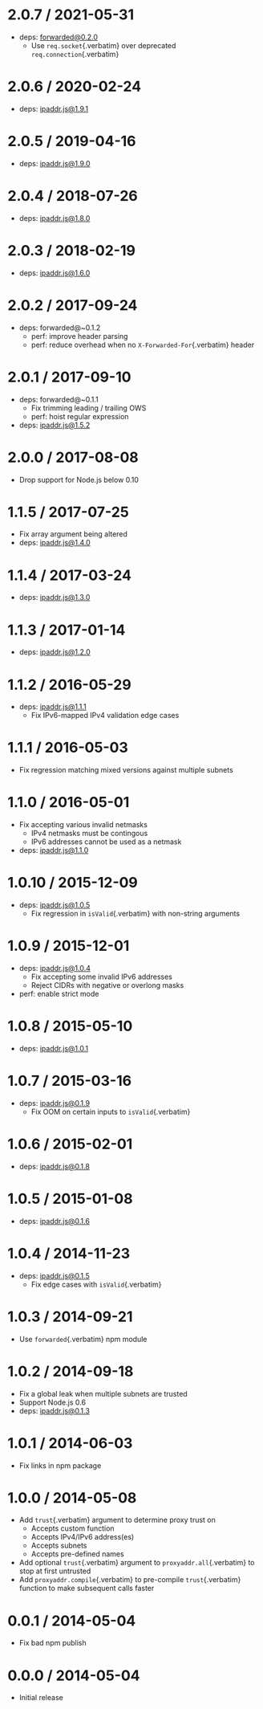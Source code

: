 # 2.0.7 / 2021-05-31

- deps: forwarded@0.2.0
  - Use `req.socket`{.verbatim} over deprecated
    `req.connection`{.verbatim}

# 2.0.6 / 2020-02-24

- deps: ipaddr.js@1.9.1

# 2.0.5 / 2019-04-16

- deps: ipaddr.js@1.9.0

# 2.0.4 / 2018-07-26

- deps: ipaddr.js@1.8.0

# 2.0.3 / 2018-02-19

- deps: ipaddr.js@1.6.0

# 2.0.2 / 2017-09-24

- deps: forwarded@\~0.1.2
  - perf: improve header parsing
  - perf: reduce overhead when no `X-Forwarded-For`{.verbatim} header

# 2.0.1 / 2017-09-10

- deps: forwarded@\~0.1.1
  - Fix trimming leading / trailing OWS
  - perf: hoist regular expression
- deps: ipaddr.js@1.5.2

# 2.0.0 / 2017-08-08

- Drop support for Node.js below 0.10

# 1.1.5 / 2017-07-25

- Fix array argument being altered
- deps: ipaddr.js@1.4.0

# 1.1.4 / 2017-03-24

- deps: ipaddr.js@1.3.0

# 1.1.3 / 2017-01-14

- deps: ipaddr.js@1.2.0

# 1.1.2 / 2016-05-29

- deps: ipaddr.js@1.1.1
  - Fix IPv6-mapped IPv4 validation edge cases

# 1.1.1 / 2016-05-03

- Fix regression matching mixed versions against multiple subnets

# 1.1.0 / 2016-05-01

- Fix accepting various invalid netmasks
  - IPv4 netmasks must be contingous
  - IPv6 addresses cannot be used as a netmask
- deps: ipaddr.js@1.1.0

# 1.0.10 / 2015-12-09

- deps: ipaddr.js@1.0.5
  - Fix regression in `isValid`{.verbatim} with non-string arguments

# 1.0.9 / 2015-12-01

- deps: ipaddr.js@1.0.4
  - Fix accepting some invalid IPv6 addresses
  - Reject CIDRs with negative or overlong masks
- perf: enable strict mode

# 1.0.8 / 2015-05-10

- deps: ipaddr.js@1.0.1

# 1.0.7 / 2015-03-16

- deps: ipaddr.js@0.1.9
  - Fix OOM on certain inputs to `isValid`{.verbatim}

# 1.0.6 / 2015-02-01

- deps: ipaddr.js@0.1.8

# 1.0.5 / 2015-01-08

- deps: ipaddr.js@0.1.6

# 1.0.4 / 2014-11-23

- deps: ipaddr.js@0.1.5
  - Fix edge cases with `isValid`{.verbatim}

# 1.0.3 / 2014-09-21

- Use `forwarded`{.verbatim} npm module

# 1.0.2 / 2014-09-18

- Fix a global leak when multiple subnets are trusted
- Support Node.js 0.6
- deps: ipaddr.js@0.1.3

# 1.0.1 / 2014-06-03

- Fix links in npm package

# 1.0.0 / 2014-05-08

- Add `trust`{.verbatim} argument to determine proxy trust on
  - Accepts custom function
  - Accepts IPv4/IPv6 address(es)
  - Accepts subnets
  - Accepts pre-defined names
- Add optional `trust`{.verbatim} argument to `proxyaddr.all`{.verbatim}
  to stop at first untrusted
- Add `proxyaddr.compile`{.verbatim} to pre-compile `trust`{.verbatim}
  function to make subsequent calls faster

# 0.0.1 / 2014-05-04

- Fix bad npm publish

# 0.0.0 / 2014-05-04

- Initial release
